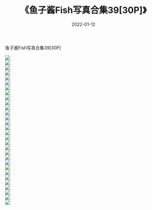 ﻿---
layout: post
title:  《鱼子酱Fish写真合集39[30P]》
date:   2022-01-12
img: http://img.660000.xyz/Sharelink/性感/2022/鱼子酱Fish写真合集39[30P]/000.jpg
categories: [美女, 清纯, 唯美]
---

鱼子酱Fish写真合集39[30P]

  ![](http://img.660000.xyz/Sharelink/性感/2022/鱼子酱Fish写真合集39[30P]/001.jpg) <br> ![](http://img.660000.xyz/Sharelink/性感/2022/鱼子酱Fish写真合集39[30P]/002.jpg) <br> ![](http://img.660000.xyz/Sharelink/性感/2022/鱼子酱Fish写真合集39[30P]/003.jpg) <br> ![](http://img.660000.xyz/Sharelink/性感/2022/鱼子酱Fish写真合集39[30P]/004.jpg) <br> ![](http://img.660000.xyz/Sharelink/性感/2022/鱼子酱Fish写真合集39[30P]/005.jpg) <br> ![](http://img.660000.xyz/Sharelink/性感/2022/鱼子酱Fish写真合集39[30P]/006.jpg) <br> ![](http://img.660000.xyz/Sharelink/性感/2022/鱼子酱Fish写真合集39[30P]/007.jpg) <br> ![](http://img.660000.xyz/Sharelink/性感/2022/鱼子酱Fish写真合集39[30P]/008.jpg) <br> ![](http://img.660000.xyz/Sharelink/性感/2022/鱼子酱Fish写真合集39[30P]/009.jpg) <br> ![](http://img.660000.xyz/Sharelink/性感/2022/鱼子酱Fish写真合集39[30P]/010.jpg) <br> ![](http://img.660000.xyz/Sharelink/性感/2022/鱼子酱Fish写真合集39[30P]/011.jpg) <br> ![](http://img.660000.xyz/Sharelink/性感/2022/鱼子酱Fish写真合集39[30P]/012.jpg) <br> ![](http://img.660000.xyz/Sharelink/性感/2022/鱼子酱Fish写真合集39[30P]/013.jpg) <br> ![](http://img.660000.xyz/Sharelink/性感/2022/鱼子酱Fish写真合集39[30P]/014.jpg) <br> ![](http://img.660000.xyz/Sharelink/性感/2022/鱼子酱Fish写真合集39[30P]/015.jpg) <br> ![](http://img.660000.xyz/Sharelink/性感/2022/鱼子酱Fish写真合集39[30P]/016.jpg) <br> ![](http://img.660000.xyz/Sharelink/性感/2022/鱼子酱Fish写真合集39[30P]/017.jpg) <br> ![](http://img.660000.xyz/Sharelink/性感/2022/鱼子酱Fish写真合集39[30P]/018.jpg) <br> ![](http://img.660000.xyz/Sharelink/性感/2022/鱼子酱Fish写真合集39[30P]/019.jpg) <br> ![](http://img.660000.xyz/Sharelink/性感/2022/鱼子酱Fish写真合集39[30P]/020.jpg) <br> ![](http://img.660000.xyz/Sharelink/性感/2022/鱼子酱Fish写真合集39[30P]/021.jpg) <br> ![](http://img.660000.xyz/Sharelink/性感/2022/鱼子酱Fish写真合集39[30P]/022.jpg) <br> ![](http://img.660000.xyz/Sharelink/性感/2022/鱼子酱Fish写真合集39[30P]/023.jpg) <br> ![](http://img.660000.xyz/Sharelink/性感/2022/鱼子酱Fish写真合集39[30P]/024.jpg) <br> ![](http://img.660000.xyz/Sharelink/性感/2022/鱼子酱Fish写真合集39[30P]/025.jpg) <br> ![](http://img.660000.xyz/Sharelink/性感/2022/鱼子酱Fish写真合集39[30P]/026.jpg) <br> ![](http://img.660000.xyz/Sharelink/性感/2022/鱼子酱Fish写真合集39[30P]/027.jpg) <br> ![](http://img.660000.xyz/Sharelink/性感/2022/鱼子酱Fish写真合集39[30P]/028.jpg) <br> ![](http://img.660000.xyz/Sharelink/性感/2022/鱼子酱Fish写真合集39[30P]/029.jpg) <br> ![](http://img.660000.xyz/Sharelink/性感/2022/鱼子酱Fish写真合集39[30P]/030.jpg) <br>